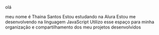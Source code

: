 olá 

meu nome  é Thaina Santos
Estou estudando na Alura
Estou me desenvolvendo na linguagem JavaScript
Utilizo esse espaço para minha organização e compartilhamento dos meu projetos desenvolvidos

